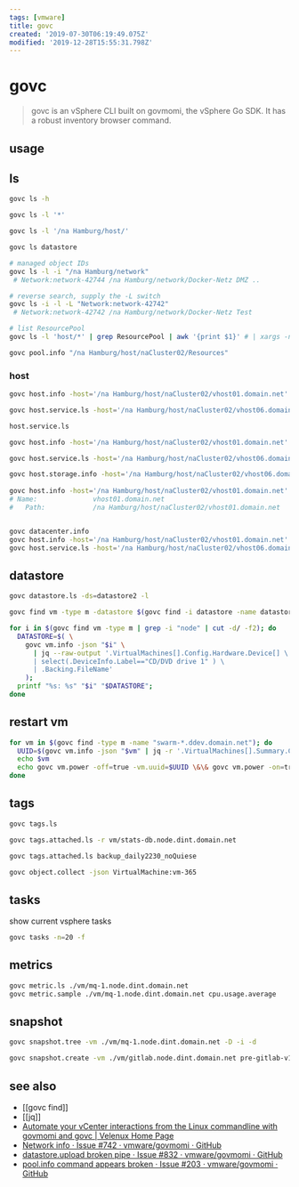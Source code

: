```yaml
---
tags: [vmware]
title: govc
created: '2019-07-30T06:19:49.075Z'
modified: '2019-12-28T15:55:31.798Z'
---
```


# govc

> govc is an vSphere CLI built on govmomi, the vSphere Go SDK. It has a robust inventory browser command.

## usage

## ls
```sh
govc ls -h

govc ls -l '*'

govc ls -l '/na Hamburg/host/'

govc ls datastore

# managed object IDs
govc ls -l -i "/na Hamburg/network"
 # Network:network-42744 /na Hamburg/network/Docker-Netz DMZ ..

# reverse search, supply the -L switch
govc ls -i -l -L "Network:network-42742"
 # Network:network-42742 /na Hamburg/network/Docker-Netz Test 

# list ResourcePool 
govc ls -l 'host/*' | grep ResourcePool | awk '{print $1}' # | xargs -n1 -t govc pool.info

govc pool.info "/na Hamburg/host/naCluster02/Resources"
```

### host
```sh
govc host.info -host='/na Hamburg/host/naCluster02/vhost01.domain.net'

govc host.service.ls -host='/na Hamburg/host/naCluster02/vhost06.domain.net'

host.service.ls

govc host.info -host='/na Hamburg/host/naCluster02/vhost01.domain.net'

govc host.service.ls -host='/na Hamburg/host/naCluster02/vhost06.domain.net'

govc host.storage.info -host='/na Hamburg/host/naCluster02/vhost06.domain.net'
 
govc host.info -host='/na Hamburg/host/naCluster02/vhost01.domain.net'
# Name:              vhost01.domain.net
#   Path:            /na Hamburg/host/naCluster02/vhost01.domain.net


govc datacenter.info                              
govc host.info -host='/na Hamburg/host/naCluster02/vhost01.domain.net'                           
govc host.service.ls -host='/na Hamburg/host/naCluster02/vhost06.domain.net'                              
```

## datastore

```sh
govc datastore.ls -ds=datastore2 -l

govc find vm -type m -datastore $(govc find -i datastore -name datastore3)
```

```sh
for i in $(govc find vm -type m | grep -i "node" | cut -d/ -f2); do
  DATASTORE=$( \
    govc vm.info -json "$i" \
      | jq --raw-output '.VirtualMachines[].Config.Hardware.Device[] \
      | select(.DeviceInfo.Label=="CD/DVD drive 1" ) \
      | .Backing.FileName'
    );
  printf "%s: %s" "$i" "$DATASTORE";
done
```

## restart vm
```sh
for vm in $(govc find -type m -name "swarm-*.ddev.domain.net"); do
  UUID=$(govc vm.info -json "$vm" | jq -r '.VirtualMachines[].Summary.Config.Uuid');
  echo $vm
  echo govc vm.power -off=true -vm.uuid=$UUID \&\& govc vm.power -on=true -vm.uuid=$UUID;
done
```

## tags

```sh
govc tags.ls

govc tags.attached.ls -r vm/stats-db.node.dint.domain.net

govc tags.attached.ls backup_daily2230_noQuiese

govc object.collect -json VirtualMachine:vm-365
```

## tasks
show current vsphere tasks
```sh
govc tasks -n=20 -f
```

## metrics
```sh
govc metric.ls ./vm/mq-1.node.dint.domain.net
govc metric.sample ./vm/mq-1.node.dint.domain.net cpu.usage.average
```

## snapshot
```sh
govc snapshot.tree -vm ./vm/mq-1.node.dint.domain.net -D -i -d

govc snapshot.create -vm ./vm/gitlab.node.dint.domain.net pre-gitlab-v12-upgrade
```

## see also
- [[govc find]]
- [[jq]]
- [Automate your vCenter interactions from the Linux commandline with govmomi and govc | Velenux Home Page](https://velenux.wordpress.com/2016/09/19/automate-your-vcenter-interactions-from-the-linux-commandline-with-govmomi-and-govc/)
- [Network info · Issue #742 · vmware/govmomi · GitHub](https://github.com/vmware/govmomi/issues/742)
- [datastore.upload broken pipe · Issue #832 · vmware/govmomi · GitHub](https://github.com/vmware/govmomi/issues/832)
- [pool.info command appears broken · Issue #203 · vmware/govmomi · GitHub](https://github.com/vmware/govmomi/issues/203#issuecomment-70699130)
